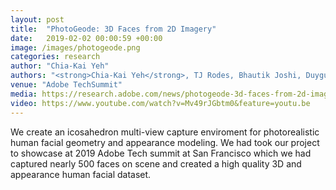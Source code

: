 ```yaml
---
layout: post
title:  "PhotoGeode: 3D Faces from 2D Imagery"
date:   2019-02-02 00:00:59 +00:00
image: /images/photogeode.png
categories: research
author: "Chia-Kai Yeh"
authors: "<strong>Chia-Kai Yeh</strong>, TJ Rodes, Bhautik Joshi, Duygu Ceylan, Sunil Hadap"
venue: "Adobe TechSummit"
media: https://research.adobe.com/news/photogeode-3d-faces-from-2d-imagery/
video: https://www.youtube.com/watch?v=Mv49rJGbtm0&feature=youtu.be
---
```


We create an icosahedron multi-view capture enviroment for photorealistic human facial geometry and appearance modeling. We had took our project to showcase at 2019 Adobe Tech summit at San Francisco which we had captured nearly 500 faces on scene and created a high quality 3D and appearance human facial dataset.
